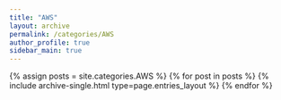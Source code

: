 ```yaml
---
title: "AWS"
layout: archive
permalink: /categories/AWS
author_profile: true
sidebar_main: true
---
```


{% assign posts = site.categories.AWS %}
{% for post in posts %} {% include archive-single.html type=page.entries_layout %} {% endfor %}